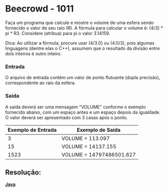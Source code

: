<h1>Beecrowd - 1011</h1>

Faça um programa que calcule e mostre o volume de uma esfera sendo fornecido o valor de seu raio (R). 
A fórmula para calcular o volume é: (4/3) * pi * R3. Considere (atribua) para pi o valor 3.14159.

Dica: Ao utilizar a fórmula, procure usar (4/3.0) ou (4.0/3), pois algumas linguagens (dentre elas o C++), assumem que o resultado da divisão entre dois inteiros é outro inteiro.
<br>

<h3>Entrada</h3>
O arquivo de entrada contém um valor de ponto flutuante (dupla precisão), correspondente ao raio da esfera.

<h3>Saída</h3>

A saída deverá ser uma mensagem "VOLUME" conforme o exemplo fornecido abaixo, com um espaço antes e um espaço depois da igualdade. 
O valor deverá ser apresentado com 3 casas após o ponto.
<br>

| Exemplo de Entrada | Exemplo de Saída  |
| ----------- | ------------------------ |
| 3           | VOLUME = 113.097         |
| 15          | VOLUME = 14137.155       |
| 1523        | VOLUME = 14797486501.627 |

<h2>Resolução:</h2>

[**Java**](https://github.com/Dendzy/beecrowd-resolution/blob/main/Iniciante/Java/beecrowd_1011.java)
